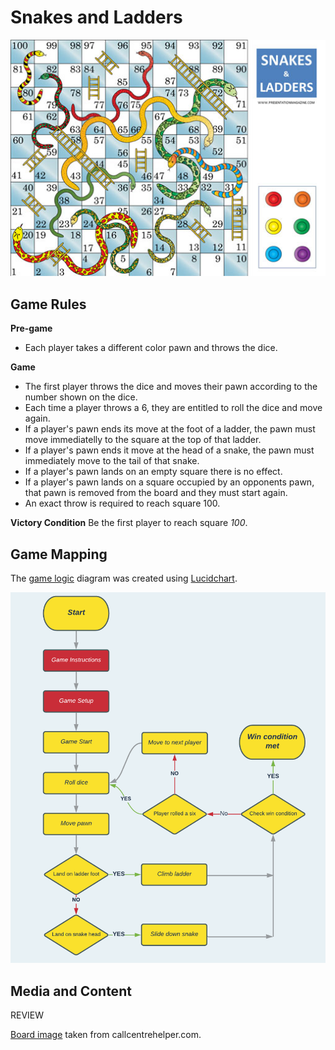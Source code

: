 # **Snakes and Ladders**
![Image of game board](docs/readme/game-image.png "Image of game board") 


## Game Rules
**Pre-game**
- Each player takes a different color pawn and throws the dice.

**Game**
- The first player throws the dice and moves their pawn according to the number shown on the dice.
- Each time a player throws a 6, they are entitled to roll the dice and move again.
- If a player's pawn ends its move at the foot of a ladder, the pawn must move immediatelly to the square at the top of that ladder.
- If a player's pawn ends it move at the head of a snake, the pawn must immediately move to the tail of that snake.
- If a player's pawn lands on an empty square there is no effect.
- If a player's pawn lands on a square occupied by an opponents pawn, that pawn is removed from the board and they must start again.
- An exact throw is required to reach square 100.

**Victory Condition**
Be the first player to reach square *100*. 

## Game Mapping
The [game logic](docs/wireframes) diagram was created using [Lucidchart](https://www.lucidchart.com/pages/).

![Mockup](docs/wireframes/flowchart.png "Game logic flowchart") 


## Media and Content
REVIEW

[Board image](https://www.callcentrehelper.com/snakes-and-ladders-call-centre-game-template-20235.htm "Board image") taken from callcentrehelper.com.
